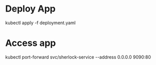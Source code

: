 # Deploy App
kubectl apply -f deployment.yaml

# Access app
kubectl port-forward svc/sherlock-service --address 0.0.0.0 9090:80